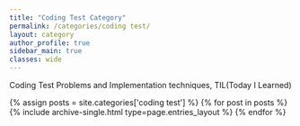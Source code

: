 ```yaml
---
title: "Coding Test Category"
permalink: /categories/coding test/
layout: category
author_profile: true
sidebar_main: true
classes: wide
---
```


Coding Test Problems and Implementation techniques, TIL(Today I Learned)

{% assign posts = site.categories['coding test'] %}
{% for post in posts %} {% include archive-single.html type=page.entries_layout %} {% endfor %}
